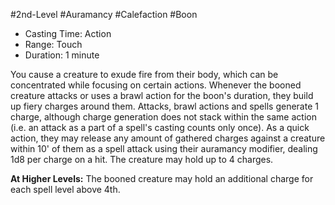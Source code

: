 #2nd-Level #Auramancy #Calefaction #Boon
 
- Casting Time: Action
- Range: Touch
- Duration: 1 minute  

You cause a creature to exude fire from their body, which can be concentrated while focusing on certain actions. Whenever the booned creature attacks or uses a brawl action for the boon's duration, they build up fiery charges around them. Attacks, brawl actions and spells generate 1 charge, although charge generation does not stack within the same action (i.e. an attack as a part of a spell's casting counts only once). As a quick action, they may release any amount of gathered charges against a creature within 10' of them as a spell attack using their auramancy modifier, dealing 1d8 per charge on a hit. The creature may hold up to 4 charges.
 
**At Higher Levels:** The booned creature may hold an additional charge for each spell level above 4th.